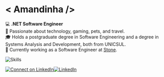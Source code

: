 # &#60; Amandinha /&#62;

💻 **.NET Software Engineer**<br />
🌸 Passionate about technology, gaming, pets, and travel.<br />
🎓 Holds a postgraduate degree in Software Engineering and a degree in Systems Analysis and Development, both from UNICSUL.<br />
💚 Currently working as a Software Engineer at [Stone](https://www.stone.com.br).
<br />

![Skills](https://go-skill-icons.vercel.app/api/icons?i=cs,dotnet,azure,docker,kubernetes,datadog,grafana,git,sqlserver,mongodb,redis,html,css&titles=true)

[![Connect on LinkedIn](https://img.shields.io/badge/Connect%20on-242938?style=for-the-badge)](https://www.linkedin.com/in/amandasdn/)[![LinkedIn](https://img.shields.io/badge/LinkedIn-0A66C2?style=for-the-badge&logo=linkedin&logoColor=white)](https://www.linkedin.com/in/amandasdn/)
